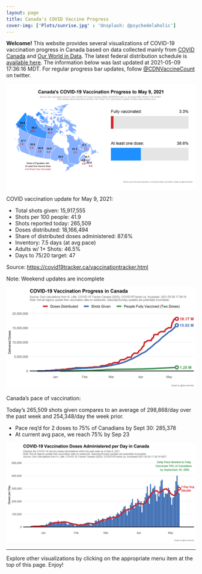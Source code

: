 ```yaml
---
layout: page
title: Canada's COVID Vaccine Progress
cover-img: ['Plots/sunrise.jpg' : 'Unsplash: @psychedelaholic']
---
```

**Welcome!** This website provides several visualizations of COVID-19
vaccination progress in Canada based on data collected mainly from
[COVID Canada](https://covid19tracker.ca/vaccinationtracker.html) and
[Our World in Data](https://ourworldindata.org/covid-vaccinations). The
latest federal distribution schedule is [available
here](https://www.canada.ca/en/public-health/services/diseases/2019-novel-coronavirus-infection/prevention-risks/covid-19-vaccine-treatment/vaccine-rollout.html).
The information below was last updated at 2021-05-09 17:36:16 MDT. For
regular progress bar updates, follow
<a href="https://twitter.com/CDNVaccineCount" class="uri">@CDNVaccineCount</a>
on twitter.

![](Plots/plot_main.png)

COVID vaccination update for May 9, 2021:

-   Total shots given: 15,917,555
-   Shots per 100 people: 41.9
-   Shots reported today: 265,509
-   Doses distributed: 18,166,494
-   Share of distributed doses administered: 87.6%
-   Inventory: 7.5 days (at avg pace)
-   Adults w/ 1+ Shots: 46.5%
-   Days to 75/20 target: 47

Source:
<a href="https://covid19tracker.ca/vaccinationtracker.html" class="uri">https://covid19tracker.ca/vaccinationtracker.html</a>

Note: Weekend updates are incomplete

![](Plots/plot_total.png)

Canada’s pace of vaccination:

Today’s 265,509 shots given compares to an average of 298,868/day over
the past week and 254,348/day the week prior.

-   Pace req’d for 2 doses to 75% of Canadians by Sept 30: 285,378
-   At current avg pace, we reach 75% by Sep 23

![](Plots/pace_national.png)

------------------------------------------------------------------------

Explore other visualizations by clicking on the appropriate menu item at
the top of this page. Enjoy!
